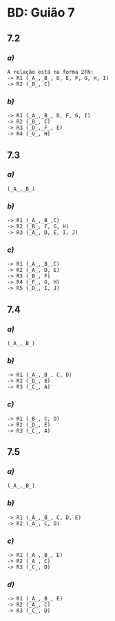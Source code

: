 # BD: Guião 7


## ​7.2 
 
### *a)*

```
A relação está na forma 2FN:
-> R1 (_A_,_B_, D, E, F, G, H, I)
-> R2 (_B_, C)
```

### *b)* 

```
-> R1 (_A_,_B_, D, F, G, I)
-> R2 (_B_, C)
-> R3 (_D_,_F_, E)
-> R4 (_G_, H)
```


## ​7.3
 
### *a)*

```
(_A_,_B_)
```


### *b)* 

```
-> R1 (_A_,_B_,C)
-> R2 (_B_, F, G, H)
-> R3 (_A_, D, E, I, J)
```


### *c)* 

```
-> R1 (_A_,_B_,C)
-> R2 (_A_, D, E)
-> R3 (_B_, F)
-> R4 (_F_, G, H)
-> R5 (_D_, I, J)
```


## ​7.4
 
### *a)*

```
(_A_,_B_)
```


### *b)* 

```
-> R1 (_A_,_B_, C, D)
-> R2 (_D_, E)
-> R3 (_C_, A)
```


### *c)* 

```
-> R1 (_B_, C, D)
-> R2 (_D_, E)
-> R3 (_C_, A)
```



## ​7.5
 
### *a)*

```
(_A_,_B_)
```

### *b)* 

```
-> R1 (_A_,_B_, C, D, E)
-> R2 (_A_, C, D)
```


### *c)* 

```
-> R1 (_A_,_B_, E)
-> R2 (_A_, C)
-> R3 (_C_, D)
```

### *d)* 

```
-> R1 (_A_,_B_, E)
-> R2 (_A_, C)
-> R3 (_C_, D)
```